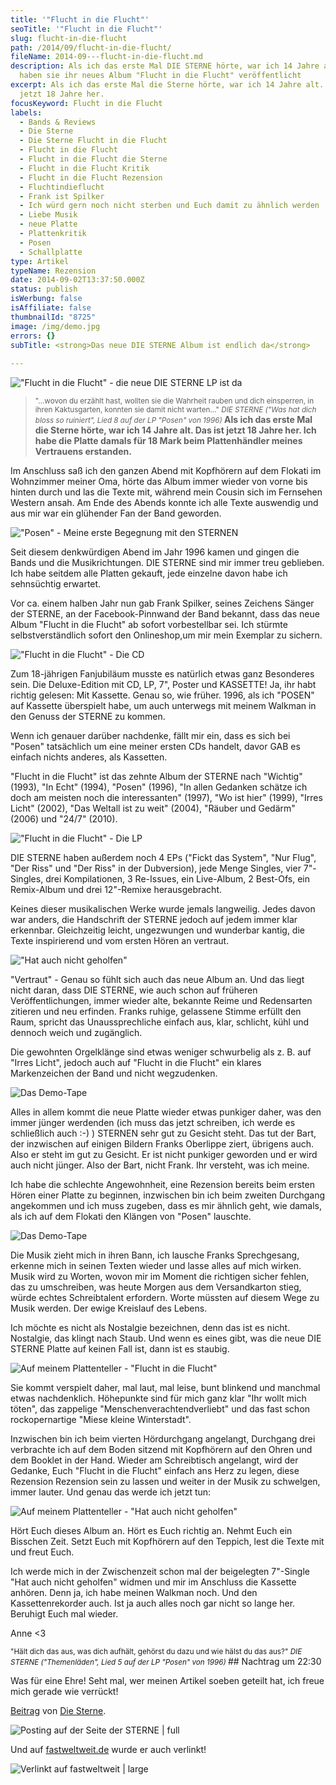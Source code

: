 ```yaml
---
title: '"Flucht in die Flucht"'
seoTitle: '"Flucht in die Flucht"'
slug: flucht-in-die-flucht
path: /2014/09/flucht-in-die-flucht/
fileName: 2014-09---flucht-in-die-flucht.md
description: Als ich das erste Mal DIE STERNE hörte, war ich 14 Jahre alt. Heut
  haben sie ihr neues Album "Flucht in die Flucht" veröffentlicht
excerpt: Als ich das erste Mal die Sterne hörte, war ich 14 Jahre alt. Das ist
  jetzt 18 Jahre her.
focusKeyword: Flucht in die Flucht
labels:
  - Bands & Reviews
  - Die Sterne
  - Die Sterne Flucht in die Flucht
  - Flucht in die Flucht
  - Flucht in die Flucht die Sterne
  - Flucht in die Flucht Kritik
  - Flucht in die Flucht Rezension
  - Fluchtindieflucht
  - Frank ist Spilker
  - Ich würd gern noch nicht sterben und Euch damit zu ähnlich werden
  - Liebe Musik
  - neue Platte
  - Plattenkritik
  - Posen
  - Schallplatte
type: Artikel
typeName: Rezension
date: 2014-09-02T13:37:50.000Z
status: publish
isWerbung: false
isAffiliate: false
thumbnailId: "8725"
image: /img/demo.jpg
errors: {}
subTitle: <strong>Das neue DIE STERNE Album ist endlich da</strong>
  
---
```


!["Flucht in die Flucht" - die neue DIE STERNE LP ist da](http://cardamonchai.files.wordpress.com/2014/09/heidelbeerliebe-5.jpg?w=300 '[ ](https://www.flickr.com/photos/99929697@N07/)  "Flucht in die Flucht" - die neue DIE STERNE LP')

> <small>"...wovon du erzählt hast, wollten sie die Wahrheit rauben und dich
> einsperren, in ihren Kaktusgarten, konnten sie damit nicht warten..." _DIE
> STERNE ("Was hat dich bloss so ruiniert", Lied 8 auf der LP "Posen" von 1996)_
> </small> **Als ich das erste Mal die Sterne hörte, war ich 14 Jahre alt. Das
> ist jetzt 18 Jahre her. Ich habe die Platte damals für 18 Mark beim
> Plattenhändler meines Vertrauens erstanden.**

Im Anschluss saß ich den ganzen Abend mit Kopfhörern auf dem Flokati im
Wohnzimmer meiner Oma, hörte das Album immer wieder von vorne bis hinten durch
und las die Texte mit, während mein Cousin sich im Fernsehen Western ansah. Am
Ende des Abends konnte ich alle Texte auswendig und aus mir war ein glühender
Fan der Band geworden.

!["Posen" - Meine erste Begegnung mit den STERNEN](http://cardamonchai.files.wordpress.com/2014/09/heidelbeerliebe-41.jpg?w=300 '[ ](https://www.flickr.com/photos/99929697@N07/)  "Posen" - Meine erste Begegnung mit den STERNEN')

Seit diesem denkwürdigen Abend im Jahr 1996 kamen und gingen die Bands und die
Musikrichtungen. DIE STERNE sind mir immer treu geblieben. Ich habe seitdem alle
Platten gekauft, jede einzelne davon habe ich sehnsüchtig erwartet.

Vor ca. einem halben Jahr nun gab Frank Spilker, seines Zeichens Sänger der
STERNE, an der Facebook-Pinnwand der Band bekannt, dass das neue Album "Flucht
in die Flucht" ab sofort vorbestellbar sei. Ich stürmte selbstverständlich
sofort den Onlineshop,um mir mein Exemplar zu sichern.

!["Flucht in die Flucht" - Die CD](http://cardamonchai.files.wordpress.com/2014/09/heidelbeerliebe-11.jpg?w=300 '[ ](https://www.flickr.com/photos/99929697@N07/)  "Flucht in die Flucht" - Die CD')

Zum 18-jährigen Fanjubiläum musste es natürlich etwas ganz Besonderes sein. Die
Deluxe-Edition mit CD, LP, 7", Poster und KASSETTE! Ja, ihr habt richtig
gelesen: Mit Kassette. Genau so, wie früher. 1996, als ich "POSEN" auf Kassette
überspielt habe, um auch unterwegs mit meinem Walkman in den Genuss der STERNE
zu kommen.

Wenn ich genauer darüber nachdenke, fällt mir ein, dass es sich bei "Posen"
tatsächlich um eine meiner ersten CDs handelt, davor GAB es einfach nichts
anderes, als Kassetten.

"Flucht in die Flucht" ist das zehnte Album der STERNE nach "Wichtig" (1993),
"In Echt" (1994), "Posen" (1996), "In allen Gedanken schätze ich doch am meisten
noch die interessanten" (1997), "Wo ist hier" (1999), "Irres Licht" (2002), "Das
Weltall ist zu weit" (2004), "Räuber und Gedärm" (2006) und "24/7" (2010).

!["Flucht in die Flucht" - Die LP](http://cardamonchai.files.wordpress.com/2014/09/heidelbeerliebe-6.jpg?w=300 '[ ](https://www.flickr.com/photos/99929697@N07/)  "Flucht in die Flucht" - Die LP')

DIE STERNE haben außerdem noch 4 EPs ("Fickt das System", "Nur Flug", "Der Riss"
und "Der Riss" in der Dubversion), jede Menge Singles, vier 7"-Singles, drei
Kompilationen, 3 Re-Issues, ein Live-Album, 2 Best-Ofs, ein Remix-Album und drei
12"-Remixe herausgebracht.

Keines dieser musikalischen Werke wurde jemals langweilig. Jedes davon war
anders, die Handschrift der STERNE jedoch auf jedem immer klar erkennbar.
Gleichzeitig leicht, ungezwungen und wunderbar kantig, die Texte inspirierend
und vom ersten Hören an vertraut.

!["Hat auch nicht geholfen"](http://cardamonchai.files.wordpress.com/2014/09/heidelbeerliebe-7.jpg?w=300 '[ ](https://www.flickr.com/photos/99929697@N07/)  "Hat auch nicht geholfen"')

"Vertraut" - Genau so fühlt sich auch das neue Album an. Und das liegt nicht
daran, dass DIE STERNE, wie auch schon auf früheren Veröffentlichungen, immer
wieder alte, bekannte Reime und Redensarten zitieren und neu erfinden. Franks
ruhige, gelassene Stimme erfüllt den Raum, spricht das Unaussprechliche einfach
aus, klar, schlicht, kühl und dennoch weich und zugänglich.

Die gewohnten Orgelklänge sind etwas weniger schwurbelig als z. B. auf "Irres
Licht", jedoch auch auf "Flucht in die Flucht" ein klares Markenzeichen der Band
und nicht wegzudenken.

![Das Demo-Tape](http://cardamonchai.files.wordpress.com/2014/09/heidelbeerliebe-21.jpg?w=300 "[ ](https://www.flickr.com/photos/99929697@N07/)  Das Demo-Tape")

Alles in allem kommt die neue Platte wieder etwas punkiger daher, was den immer
jünger werdenden (ich muss das jetzt schreiben, ich werde es schließlich auch
:-) ) STERNEN sehr gut zu Gesicht steht. Das tut der Bart, der inzwischen auf
einigen Bildern Franks Oberlippe ziert, übrigens auch. Also er steht im gut zu
Gesicht. Er ist nicht punkiger geworden und er wird auch nicht jünger. Also der
Bart, nicht Frank. Ihr versteht, was ich meine.

Ich habe die schlechte Angewohnheit, eine Rezension bereits beim ersten Hören
einer Platte zu beginnen, inzwischen bin ich beim zweiten Durchgang angekommen
und ich muss zugeben, dass es mir ähnlich geht, wie damals, als ich auf dem
Flokati den Klängen von "Posen" lauschte.

![Das Demo-Tape](http://cardamonchai.files.wordpress.com/2014/09/heidelbeerliebe-31.jpg?w=300 "[ ](https://www.flickr.com/photos/99929697@N07/)  Das Demo-Tape")

Die Musik zieht mich in ihren Bann, ich lausche Franks Sprechgesang, erkenne
mich in seinen Texten wieder und lasse alles auf mich wirken. Musik wird zu
Worten, wovon mir im Moment die richtigen sicher fehlen, das zu umschreiben, was
heute Morgen aus dem Versandkarton stieg, würde echtes Schreibtalent erfordern.
Worte müssten auf diesem Wege zu Musik werden. Der ewige Kreislauf des Lebens.

Ich möchte es nicht als Nostalgie bezeichnen, denn das ist es nicht. Nostalgie,
das klingt nach Staub. Und wenn es eines gibt, was die neue DIE STERNE Platte
auf keinen Fall ist, dann ist es staubig.

![Auf meinem Plattenteller - "Flucht in die Flucht"](http://cardamonchai.files.wordpress.com/2014/09/auf-meinem-plattenteller-1.jpg?w=300 '[ ](https://www.flickr.com/photos/99929697@N07/)  Auf meinem Plattenteller - "Flucht in die Flucht"')

Sie kommt verspielt daher, mal laut, mal leise, bunt blinkend und manchmal etwas
nachdenklich. Höhepunkte sind für mich ganz klar "Ihr wollt mich töten", das
zappelige "Menschenverachtendverliebt" und das fast schon rockopernartige "Miese
kleine Winterstadt".

Inzwischen bin ich beim vierten Hördurchgang angelangt, Durchgang drei
verbrachte ich auf dem Boden sitzend mit Kopfhörern auf den Ohren und dem
Booklet in der Hand. Wieder am Schreibtisch angelangt, wird der Gedanke, Euch
"Flucht in die Flucht" einfach ans Herz zu legen, diese Rezension Rezension sein
zu lassen und weiter in der Musik zu schwelgen, immer lauter. Und genau das
werde ich jetzt tun:

![Auf meinem Plattenteller - "Hat auch nicht geholfen"](http://cardamonchai.files.wordpress.com/2014/09/auf-meinem-plattenteller-2.jpg?w=300 '[ ](https://www.flickr.com/photos/99929697@N07/)  Auf meinem Plattenteller - "Hat auch nicht geholfen"')

Hört Euch dieses Album an. Hört es Euch richtig an. Nehmt Euch ein Bisschen
Zeit. Setzt Euch mit Kopfhörern auf den Teppich, lest die Texte mit und freut
Euch.

Ich werde mich in der Zwischenzeit schon mal der beigelegten 7"-Single "Hat auch
nicht geholfen" widmen und mir im Anschluss die Kassette anhören. Denn ja, ich
habe meinen Walkman noch. Und den Kassettenrekorder auch. Ist ja auch alles noch
gar nicht so lange her. Beruhigt Euch mal wieder.

Anne &lt;3

<small>"Hält dich das aus, was dich aufhält, gehörst du dazu und wie hälst du
das aus?" _DIE STERNE ("Themenläden", Lied 5 auf der LP "Posen" von 1996)_
</small>## Nachtrag um 22:30

Was für eine Ehre! Seht mal, wer meinen Artikel soeben geteilt hat, ich freue
mich gerade wie verrückt!

[Beitrag](https://www.facebook.com/permalink.php?story_fbid=10152818035854384&id=232784169383)
von [Die Sterne](https://www.facebook.com/pages/Die-Sterne/232784169383).

<div id="fb-root">

![Posting auf der Seite der STERNE | full](https://cardamonchai.files.wordpress.com/2014/09/bildschirmfoto-2014-09-02-um-22-27-36.png "[ ](https://www.flickr.com/photos/99929697@N07/)  Posting auf der Seite der STERNE")

</div><div class="fb-post"><div class="fb-xfbml-parse-ignore"></div><div class="fb-xfbml-parse-ignore">

Und auf
[fastweltweit.de](http://www.fastweltweit.de/post/96476659763/flucht-in-die-flucht)
wurde er auch verlinkt!

![Verlinkt auf fastweltweit | large](https://cardamonchai.files.wordpress.com/2014/09/bildschirmfoto-2014-09-02-um-22-54-51.png?w=646 "[ ](https://www.flickr.com/photos/99929697@N07/)  Verlinkt auf fastweltweit")

</div></div>

  